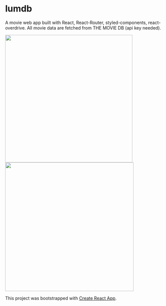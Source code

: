 # lumdb

A movie web app built with React, React-Router, styled-components, react-overdrive.
All movie data are fetched from THE MOVIE DB (api key needed).

<img src="https://user-images.githubusercontent.com/11694908/34971044-f8e8f798-fa2c-11e7-867d-ce56d9125e3e.png" width="408"> <img src="https://user-images.githubusercontent.com/11694908/34971048-fe6b98ba-fa2c-11e7-8c19-cdc5e353b625.png" width="412">

This project was bootstrapped with [Create React App](https://github.com/facebookincubator/create-react-app).
